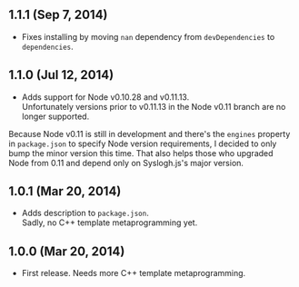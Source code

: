 ## 1.1.1 (Sep 7, 2014)
- Fixes installing by moving `nan` dependency from `devDependencies` to
  `dependencies`.

## 1.1.0 (Jul 12, 2014)
- Adds support for Node v0.10.28 and v0.11.13.  
  Unfortunately versions prior to v0.11.13 in the Node v0.11 branch are no
  longer supported.

Because Node v0.11 is still in development and there's the `engines` property in
`package.json` to specify Node version requirements, I decided to only bump the
minor version this time. That also helps those who upgraded Node from 0.11 and
depend only on Syslogh.js's major version.

## 1.0.1 (Mar 20, 2014)
- Adds description to `package.json`.  
  Sadly, no C++ template metaprogramming yet.

## 1.0.0 (Mar 20, 2014)
- First release. Needs more C++ template metaprogramming.
